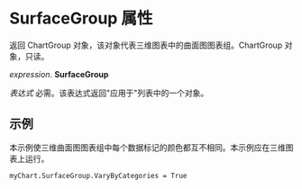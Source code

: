 
# SurfaceGroup 属性

返回 ChartGroup 对象，该对象代表三维图表中的曲面图图表组。ChartGroup 对象，只读。

 _expression_. **SurfaceGroup**

 _表达式_ 必需。该表达式返回"应用于"列表中的一个对象。


## 示例

本示例使三维曲面图图表组中每个数据标记的颜色都互不相同。本示例应在三维图表上运行。


```
myChart.SurfaceGroup.VaryByCategories = True
```

